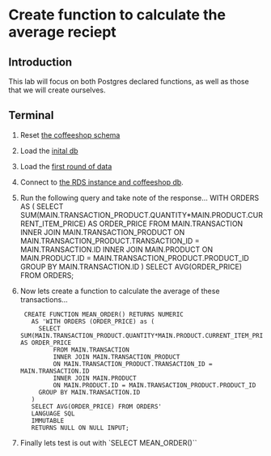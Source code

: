 # Create function to calculate the average reciept

## Introduction

This lab will focus on both Postgres declared functions, as well as those that we will create ourselves.

## Terminal
1. Reset [the coffeeshop schema](./ddl_dml_lab.md#reset-psql)
1. Load the [inital db](./loading_sample_data_lab.md#loading-initial-db)
2. Load the [first round of data](./CreateReciepts.md#first-insert)
1. Connect to [the RDS instance and coffeeshop db](./creating_rds_instance.md#connect-psql).
2. Run the following query and take note of the response...
        WITH ORDERS AS (
            SELECT SUM(MAIN.TRANSACTION_PRODUCT.QUANTITY*MAIN.PRODUCT.CURRENT_ITEM_PRICE) AS ORDER_PRICE
                FROM MAIN.TRANSACTION
                INNER JOIN MAIN.TRANSACTION_PRODUCT
                    ON MAIN.TRANSACTION_PRODUCT.TRANSACTION_ID =     MAIN.TRANSACTION.ID 
                INNER JOIN MAIN.PRODUCT 
                ON MAIN.PRODUCT.ID = MAIN.TRANSACTION_PRODUCT.PRODUCT_ID 
            GROUP BY MAIN.TRANSACTION.ID
        )
        SELECT AVG(ORDER_PRICE) FROM ORDERS;

1. Now lets create a function to calculate the average of these transactions...

        CREATE FUNCTION MEAN_ORDER() RETURNS NUMERIC
          AS 'WITH ORDERS (ORDER_PRICE) as (
            SELECT SUM(MAIN.TRANSACTION_PRODUCT.QUANTITY*MAIN.PRODUCT.CURRENT_ITEM_PRICE) AS ORDER_PRICE
                FROM MAIN.TRANSACTION
                INNER JOIN MAIN.TRANSACTION_PRODUCT
                ON MAIN.TRANSACTION_PRODUCT.TRANSACTION_ID = MAIN.TRANSACTION.ID 
                INNER JOIN MAIN.PRODUCT 
                ON MAIN.PRODUCT.ID = MAIN.TRANSACTION_PRODUCT.PRODUCT_ID 
            GROUP BY MAIN.TRANSACTION.ID
          )
          SELECT AVG(ORDER_PRICE) FROM ORDERS'
          LANGUAGE SQL
          IMMUTABLE
          RETURNS NULL ON NULL INPUT; 

1. Finally lets test is out with `SELECT MEAN_ORDER()``
